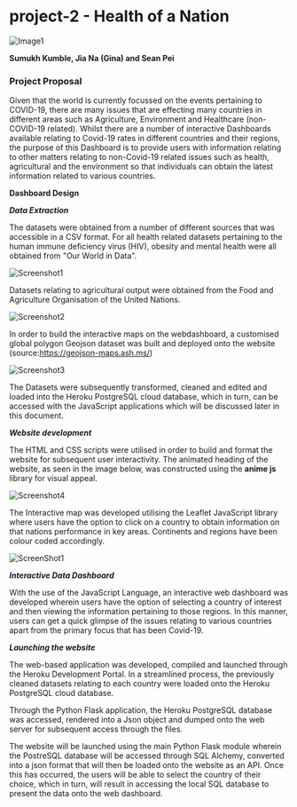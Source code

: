 # project-2 - Health of a Nation

![Image1](https://raw.githubusercontent.com/skumble27/project-2/main/images/nationshealth.jpg)

**Sumukh Kumble, Jia Na (Gina) and Sean Pei**

### Project Proposal

Given that the world is currently focussed on the events pertaining to COVID-19, there are many issues that are effecting many countries in different areas such as Agriculture, Environment and Healthcare (non-COVID-19 related). Whilst there are a number of interactive Dashboards available relating to Covid-19 rates in different countries and their regions, the purpose of this Dashboard is to provide users with information relating to other matters relating to non-Covid-19 related issues such as health, agricultural and the environment so that individuals can obtain the latest information related to various countries.  

**Dashboard Design**

***Data Extraction***

The datasets were obtained from a number of different sources that was accessible in a CSV format. For all health related datasets pertaining to the human immune deficiency virus (HIV), obesity and mental health were all obtained from "Our World in Data". 

![Screenshot1](https://raw.githubusercontent.com/skumble27/project-2/main/images/Screenshot5.gif)

Datasets relating to agricultural output were obtained from the Food and Agriculture Organisation of the United Nations. 

![Screenshot2](https://raw.githubusercontent.com/skumble27/project-2/main/images/Screenshot6.gif)

In order to build the interactive maps on the webdashboard, a customised global polygon Geojson dataset was built and deployed onto the website (source:https://geojson-maps.ash.ms/)

![Screenshot3](https://raw.githubusercontent.com/skumble27/project-2/main/images/Screenshot9.gif)

The Datasets were subsequently transformed, cleaned and edited and loaded into the Heroku PostgreSQL cloud database, which in turn, can be accessed with the JavaScript applications which will be discussed later in this document. 

***Website development***

The HTML and CSS scripts were utilised in order to build and format the website for subsequent user interactivity. The animated heading of the website, as seen in the image below, was constructed using the **anime js** library for visual appeal. 

![Screenshot4](https://raw.githubusercontent.com/skumble27/project-2/main/images/Screenshot4.gif)

The Interactive map was developed utilising the Leaflet JavaScript library where users have the option to click on a country to obtain information on that nations performance in key areas. Continents and regions have been colour coded accordingly.

![ScreenShot1](https://raw.githubusercontent.com/skumble27/project-2/main/images/Screenshot10.gif)

***Interactive Data Dashboard***

With the use of the JavaScript Language, an interactive web dashboard was developed wherein users have the option of selecting a country of interest and then viewing the information pertaining to those regions. In this manner, users can get a quick glimpse of the issues relating to various countries apart from the primary focus that has been Covid-19. 

***Launching the website***

The web-based application was developed, compiled and launched through the Heroku Development Portal. In a streamlined process, the previously cleaned datasets relating to each country were loaded onto the Heroku PostgreSQL cloud database.

Through the Python Flask application, the Heroku PostgreSQL database was accessed, rendered into a Json object and dumped onto the web server for subsequent access through the files. 



The website will be launched using the main Python Flask module wherein the PostreSQL database will be accessed through SQL Alchemy, converted into a json format that will then be loaded onto the website as an API. Once this has occurred, the users will be able to select the country of their choice, which in turn, will result in accessing the local SQL database to present the data onto the web dashboard. 

